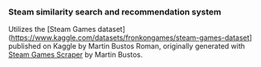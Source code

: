### Steam similarity search and recommendation system


Utilizes the [Steam Games dataset](https://www.kaggle.com/datasets/fronkongames/steam-games-dataset] published on Kaggle by Martin Bustos Roman, originally generated with [Steam Games Scraper](https://github.com/FronkonGames/Steam-Games-Scraper) by Martin Bustos.
